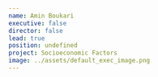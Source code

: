 ```yaml
---
name: Amin Boukari
executive: false
director: false
lead: true
position: undefined
project: Socioeconomic Factors
image: ../assets/default_exec_image.png
---
```

